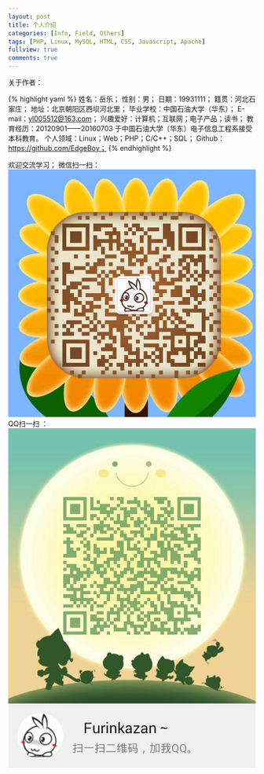 ```yaml
---
layout: post
title: 个人介绍
categories: [Info, Field, Others]
tags: [PHP, Linux, MySQL, HTML, CSS, Javascript, Apache]
fullview: true
comments: true
---
```


关于作者：

{% highlight yaml %}
姓名：岳乐；
性别：男；
日期：19931111；
籍贯：河北石家庄；
地址：北京朝阳区西坝河北里；
毕业学校：中国石油大学（华东）；
E-mail：yl005512@163.com；
兴趣爱好：计算机；互联网；电子产品；读书；
教育经历：20120901——20160703 于中国石油大学（华东）电子信息工程系接受本科教育。
个人领域：Linux；Web；PHP；C/C++；SQL；
Github：https://github.com/EdgeBoy；
{% endhighlight %}

欢迎交流学习；
微信扫一扫：
![enter description here][1]
QQ扫一扫 ：
![enter description here][2]


[1]: ./assets/img/wechat.jpg "wechat.jpg"
[2]: ./assets/img/QQ.jpg "QQ.jpg"

